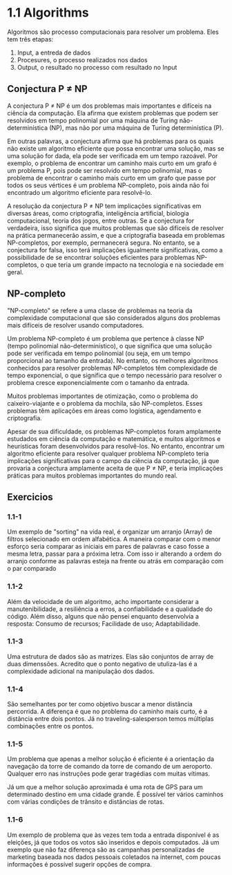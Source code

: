 # 1.1 Algorithms
Algoritmos são processo computacionais para resolver um problema. Eles tem três etapas: 
1. Input, a entreda de dados
2. Procesures, o processo realizados nos dados
3. Output, o resultado no processo com resultado no Input

## Conjectura P ≠ NP
A conjectura P ≠ NP é um dos problemas mais importantes e difíceis na ciência da computação. Ela afirma que existem problemas que podem ser resolvidos em tempo polinomial por uma máquina de Turing não-determinística (NP), mas não por uma máquina de Turing determinística (P).

Em outras palavras, a conjectura afirma que há problemas para os quais não existe um algoritmo eficiente que possa encontrar uma solução, mas se uma solução for dada, ela pode ser verificada em um tempo razoável. Por exemplo, o problema de encontrar um caminho mais curto em um grafo é um problema P, pois pode ser resolvido em tempo polinomial, mas o problema de encontrar o caminho mais curto em um grafo que passe por todos os seus vértices é um problema NP-completo, pois ainda não foi encontrado um algoritmo eficiente para resolvê-lo.

A resolução da conjectura P ≠ NP tem implicações significativas em diversas áreas, como criptografia, inteligência artificial, biologia computacional, teoria dos jogos, entre outras. Se a conjectura for verdadeira, isso significa que muitos problemas que são difíceis de resolver na prática permanecerão assim, e que a criptografia baseada em problemas NP-completos, por exemplo, permanecerá segura. No entanto, se a conjectura for falsa, isso terá implicações igualmente significativas, como a possibilidade de se encontrar soluções eficientes para problemas NP-completos, o que teria um grande impacto na tecnologia e na sociedade em geral.

## NP-completo
"NP-completo" se refere a uma classe de problemas na teoria da complexidade computacional que são considerados alguns dos problemas mais difíceis de resolver usando computadores.

Um problema NP-completo é um problema que pertence à classe NP (tempo polinomial não-determinístico), o que significa que uma solução pode ser verificada em tempo polinomial (ou seja, em um tempo proporcional ao tamanho da entrada). No entanto, os melhores algoritmos conhecidos para resolver problemas NP-completos têm complexidade de tempo exponencial, o que significa que o tempo necessário para resolver o problema cresce exponencialmente com o tamanho da entrada.

Muitos problemas importantes de otimização, como o problema do caixeiro-viajante e o problema da mochila, são NP-completos. Esses problemas têm aplicações em áreas como logística, agendamento e criptografia.

Apesar de sua dificuldade, os problemas NP-completos foram amplamente estudados em ciência da computação e matemática, e muitos algoritmos e heurísticas foram desenvolvidos para resolvê-los. No entanto, encontrar um algoritmo eficiente para resolver qualquer problema NP-completo teria implicações significativas para o campo da ciência da computação, já que provaria a conjectura amplamente aceita de que P ≠ NP, e teria implicações práticas para muitos problemas importantes do mundo real.

## Exercicios
### 1.1-1
Um exemplo de "sorting" na vida real, é organizar um arranjo (Array) de filtros selecionado em ordem alfabética. A maneira comparar com o menor esforço seria comparar as iniciais em pares de palavras e caso fosse a mesma letra, passar para a próxima letra. Com isso ir alterando a ordem do arranjo conforme as palavras esteja na frente ou atrás em comparação com o par comparado

### 1.1-2
Além da velocidade de um algoritmo, acho importante considerar a manutenibilidade, a resiliência a erros, a confiabilidade e a qualidade do código. Além disso, alguns que não pensei enquanto desenvolvia a resposta: Consumo de recursos; Facilidade de uso; Adaptabilidade.

### 1.1-3
Uma estrutura de dados são as matrizes. Elas são conjuntos de array de duas dimenssões. Acredito que o ponto negativo de utuliza-las é a complexidade adicional na manipulação dos dados.

### 1.1-4
São semelhantes por ter como objetivo buscar a menor distância percorrida. A diferença é que no problema do caminho mais curto, é a distância entre dois pontos. Já no traveling-salesperson temos múltiplas combinações entre os pontos.

### 1.1-5
Um problema que apenas a melhor solução é eficiente é a orientação da navegação da torre de comando da torre de comando de um aeroporto. Qualquer erro nas instruções pode gerar tragédias com muitas vítimas. 

Já um que a melhor solução aproximada é uma rota de GPS para um determinado destino em uma cidade grande. É possível ter vários caminhos com várias condições de trânsito e distâncias de rotas.

### 1.1-6
Um exemplo de problema que às vezes tem toda a entrada disponível é as eleições, já que todos os votos são inseridos e depois computados. Já um exemplo que não faz diferença são as campanhas personalizadas de marketing baseada nos dados pessoais coletados na internet, com poucas informações é possível sugerir opções de compra. 


